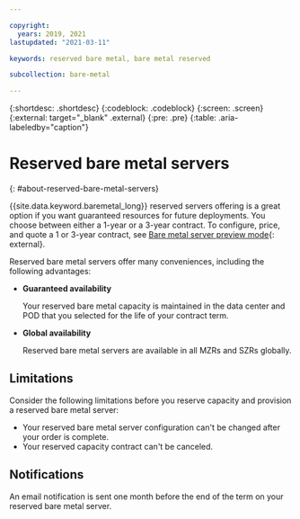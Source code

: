 ```yaml
---

copyright:
  years: 2019, 2021
lastupdated: "2021-03-11"

keywords: reserved bare metal, bare metal reserved

subcollection: bare-metal

---
```


{:shortdesc: .shortdesc}
{:codeblock: .codeblock}
{:screen: .screen}
{:external: target="_blank" .external}
{:pre: .pre}
{:table: .aria-labeledby="caption"}

# Reserved bare metal servers
{: #about-reserved-bare-metal-servers}

{{site.data.keyword.baremetal_long}} reserved servers offering is a great option if you want guaranteed resources for future deployments. You choose between either a 1-year or a 3-year contract. To configure, price, and quote a 1 or 3-year contract, see [Bare metal server preview mode](https://cloud.ibm.com/gen1/infrastructure/provision/bm?type=reserved){: external}.

Reserved bare metal servers offer many conveniences, including the following advantages:

* **Guaranteed availability**

  Your reserved bare metal capacity is maintained in the data center and POD that you selected for the life of your contract term.

* **Global availability**

   Reserved bare metal servers are available in all MZRs and SZRs globally. 

## Limitations

Consider the following limitations before you reserve capacity and provision a reserved bare metal server:

* Your reserved bare metal server configuration can't be changed after your order is complete. 
* Your reserved capacity contract can't be canceled.

## Notifications

An email notification is sent one month before the end of the term on your reserved bare metal server.
